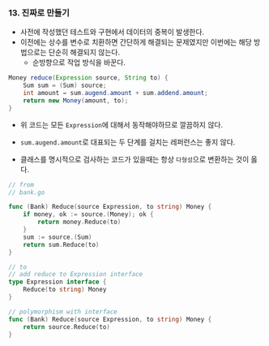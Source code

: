 ### 13. 진짜로 만들기



- 사전에 작성했던 테스트와 구현에서 데이터의 중복이 발생한다.
- 이전에는 상수를 변수로 치환하면 간단하게 해결되는 문제였지만 이번에는 해당 방법으로는 단순히 해결되지 않는다.
  - 순방향으로 작업 방식을 바꾼다.

```java
Money reduce(Expression source, String to) {
    Sum sum = (Sum) source;
    int amount = sum.augend.amount + sum.addend.amount;
    return new Money(amount, to);
}
```

- 위 코드는 모든 `Expression`에 대해서 동작해야하므로 깔끔하지 않다.
- `sum.augend.amount`로 대표되는 두 단계를 걸치는 레퍼런스는 좋지 않다.

- 클래스를 명시적으로 검사하는 코드가 있을때는 항상 `다형성`으로 변환하는 것이 옳다.

```go
// from
// bank.go

func (Bank) Reduce(source Expression, to string) Money {
    if money, ok := source.(Money); ok {
        return money.Reduce(to)
    }
    sum := source.(Sum)
    return sum.Reduce(to)
}

// to
// add reduce to Expression interface
type Expression interface {
    Reduce(to string) Money
}

// polymorphism with interface
func (Bank) Reduce(source Expression, to string) Money {
    return source.Reduce(to)
}
```